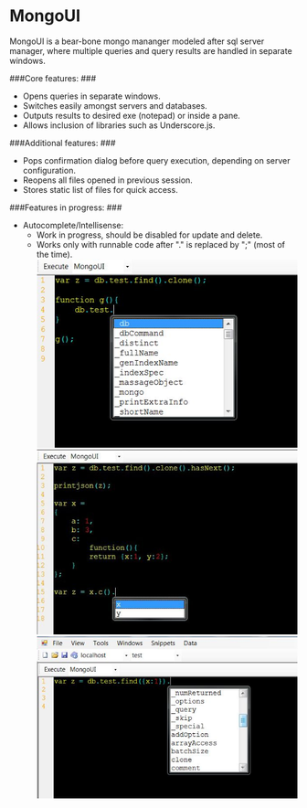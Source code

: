 MongoUI
=======

MongoUI is a bear-bone mongo mananger modeled after sql server manager, where multiple queries and query results are handled in separate windows.  

###Core features: ###

  - Opens queries in separate windows.
  - Switches easily amongst servers and databases.
  - Outputs results to desired exe (notepad) or inside a pane.
  - Allows inclusion of libraries such as Underscore.js.


###Additional features: ###

  - Pops confirmation dialog before query execution, depending on server configuration.</td></tr>
  - Reopens all files opened in previous session.</td></tr>
  - Stores static list of files for quick access.</td></tr>

###Features in progress: ###

  - Autocomplete/Intellisense:
    - Work in progress, should be disabled for update and delete. 
    - Works only with runnable code after "." is replaced by ";" (most of the time).
    <img src="Images/AutoComplete.jpg"></image>
    <img src="Images/AutoComplete2.jpg"></image>
    <img src="Images/AutoComplete3.jpg"></image>


